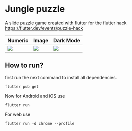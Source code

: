 # Jungle puzzle

A slide puzzle game created with flutter for the flutter hack https://flutter.dev/events/puzzle-hack


| Numeric | Image          | Dark Mode |
|--------|----------------|----|
| ![](https://firebasestorage.googleapis.com/v0/b/kelevra-81e2e.appspot.com/o/152590496-b3f52cf5-f151-402d-9c99-89521cd2067b.png?alt=media&token=e3fa2e1a-3dd1-4438-bf6c-5749616d2f72)  | ![](https://firebasestorage.googleapis.com/v0/b/kelevra-81e2e.appspot.com/o/152590537-57dc231e-ce73-4802-a16c-7364d6caea85.png?alt=media&token=67f84b9b-6dd5-4dd7-80fe-f640a23ff765) |![](https://firebasestorage.googleapis.com/v0/b/kelevra-81e2e.appspot.com/o/152590811-0b5a24c7-cd03-48ab-abb1-5a2000079b5f.png?alt=media&token=155562df-656c-4150-b990-ffe5c0dace08)

## How to run?

first run the next command to install all dependencies.
```shell
flutter pub get
```

Now for Android and iOS use
```shell
flutter run
```

For web use
```shell
flutter run -d chrome --profile    
```
